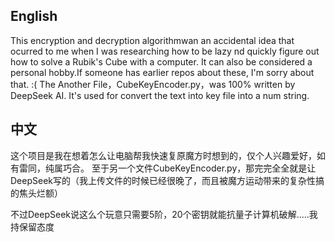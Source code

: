 ## English 
This encryption and decryption algorithmwan an accidental idea that ocurred to me when I was researching how to be lazy nd quickly figure out how to solve a Rubik's Cube with a computer. It can also be considered a personal hobby.If someone has earlier repos about these, I'm sorry about that. :(
The Another File，CubeKeyEncoder.py，was 100% written by DeepSeek AI. It's used for convert the text into key file into a num string.
## 中文
这个项目是我在想着怎么让电脑帮我快速复原魔方时想到的，仅个人兴趣爱好，如有雷同，纯属巧合。
至于另一个文件CubeKeyEncoder.py，那完完全全就是让DeepSeek写的（我上传文件的时候已经很晚了，而且被魔方运动带来的复杂性搞的焦头烂额）

不过DeepSeek说这么个玩意只需要5阶，20个密钥就能抗量子计算机破解.....我持保留态度

